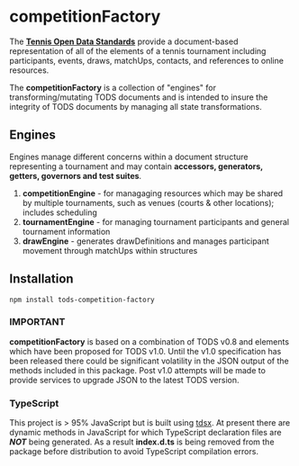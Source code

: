 # competitionFactory

The **[Tennis Open Data Standards](https://itftennis.atlassian.net/wiki/spaces/TODS/overview)** provide a document-based representation of all of the elements of a tennis tournament including participants, events, draws, matchUps, contacts, and references to online resources.

The **competitionFactory** is a collection of "engines" for transforming/mutating TODS documents and is intended to insure the integrity of TODS documents by managing all state transformations.

## Engines

Engines manage different concerns within a document structure representing a tournament and may contain **accessors, generators, getters, governors and test suites**.

1. **competitionEngine** - for managaging resources which may be shared by multiple tournaments, such as venues (courts & other locations); includes scheduling
2. **tournamentEngine** - for managing tournament participants and general tournament information
3. **drawEngine** - generates drawDefinitions and manages participant movement through matchUps within structures

## Installation

```npm install tods-competition-factory```

### IMPORTANT

**competitionFactory** is based on a combination of TODS v0.8 and elements which have been proposed for TODS v1.0. Until the v1.0 specification has been released there could be significant volatility in the JSON output of the methods included in this package.  Post v1.0 attempts will be made to provide services to upgrade JSON to the latest TODS version.

### TypeScript

This project is > 95% JavaScript but is built using [tdsx](https://www.npmjs.com/package/tsdx).  At present there are dynamic methods in JavaScript for which TypeScript declaration files are ***NOT*** being generated. As a result **index.d.ts** is being removed from the package before distribution to avoid TypeScript compilation errors.